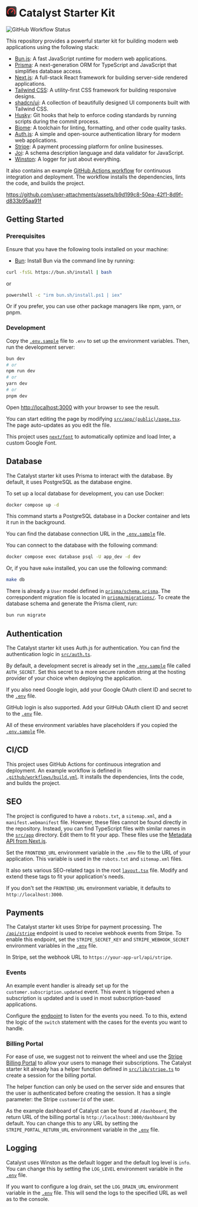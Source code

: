 # <img src="src/app/icon.png" alt="Catalyst Starter Kit" width="28" height="28" /> Catalyst Starter Kit

![GitHub Workflow Status](https://github.com/kovrichard/catalyst/actions/workflows/build.yml/badge.svg)

This repository provides a powerful starter kit for building modern web applications using the following stack:

- [Bun.js](https://bun.sh/): A fast JavaScript runtime for modern web applications.
- [Prisma](https://www.prisma.io/): A next-generation ORM for TypeScript and JavaScript that simplifies database access.
- [Next.js](https://nextjs.org/): A full-stack React framework for building server-side rendered applications.
- [Tailwind CSS](https://tailwindcss.com/): A utility-first CSS framework for building responsive designs.
- [shadcn/ui](https://ui.shadcn.com/): A collection of beautifully designed UI components built with Tailwind CSS.
- [Husky](https://typicode.github.io/husky/): Git hooks that help to enforce coding standards by running scripts during the commit process.
- [Biome](https://biomejs.dev/): A toolchain for linting, formatting, and other code quality tasks.
- [Auth.js](https://authjs.dev): A simple and open-source authentication library for modern web applications.
- [Stripe](https://stripe.com/): A payment processing platform for online businesses.
- [Joi](https://joi.dev/): A schema description language and data validator for JavaScript.
- [Winston](https://github.com/winstonjs/winston): A logger for just about everything.

It also contains an example [GitHub Actions workflow](/.github/workflows/build.yml) for continuous integration and deployment. The workflow installs the dependencies, lints the code, and builds the project.

https://github.com/user-attachments/assets/b9d199c8-50ea-42f1-8d9f-d833b95aa91f

## Getting Started

### Prerequisites

Ensure that you have the following tools installed on your machine:

- [Bun](https://bun.sh): Install Bun via the command line by running:

```bash
curl -fsSL https://bun.sh/install | bash
```

or

```bash
powershell -c "irm bun.sh/install.ps1 | iex"
```

Or if you prefer, you can use other package managers like npm, yarn, or pnpm.

### Development

Copy the [`.env.sample`](.env.sample) file to `.env` to set up the environment variables. Then, run the development server:

```bash
bun dev
# or
npm run dev
# or
yarn dev
# or
pnpm dev
```

Open [http://localhost:3000](http://localhost:3000) with your browser to see the result.

You can start editing the page by modifying [`src/app/(public)/page.tsx`](<src/app/(public)/page.tsx>). The page auto-updates as you edit the file.

This project uses [`next/font`](https://nextjs.org/docs/basic-features/font-optimization) to automatically optimize and load Inter, a custom Google Font.

## Database

The Catalyst starter kit uses Prisma to interact with the database. By default, it uses PostgreSQL as the database engine.

To set up a local database for development, you can use Docker:

```bash
docker compose up -d
```

This command starts a PostgreSQL database in a Docker container and lets it run in the background.

You can find the database connection URL in the [`.env.sample`](.env.sample?plain=1#L21) file.

You can connect to the database with the following command:

```bash
docker compose exec database psql -U app_dev -d dev
```

Or, if you have `make` installed, you can use the following command:

```bash
make db
```

There is already a `User` model defined in [`prisma/schema.prisma`](prisma/schema.prisma). The correspondent migration file is located in [`prisma/migrations/`](prisma/migrations/). To create the database schema and generate the Prisma client, run:

```bash
bun run migrate
```

## Authentication

The Catalyst starter kit uses Auth.js for authentication. You can find the authentication logic in [`src/auth.ts`](src/auth.ts).

By default, a development secret is already set in the [`.env.sample`](.env.sample) file called `AUTH_SECRET`. Set this secret to a more secure random string at the hosting provider of your choice when deploying the application.

If you also need Google login, add your Google OAuth client ID and secret to the [`.env`](.env.sample?plain=1#L17) file.

GitHub login is also supported. Add your GitHub OAuth client ID and secret to the [`.env`](.env.sample?plain=1#L15) file.

All of these environment variables have placeholders if you copied the [`.env.sample`](.env.sample) file.

## CI/CD

This project uses GitHub Actions for continuous integration and deployment. An example workflow is defined in [`.github/workflows/build.yml`](.github/workflows/build.yml).
It installs the dependencies, lints the code, and builds the project.

## SEO

The project is configured to have a `robots.txt`, a `sitemap.xml`, and a `manifest.webmanifest` file. However, these files cannot be found directly in the repository. Instead, you can find TypeScript files with similar names in the [`src/app`](src/app) directory. Edit them to fit your app. These files use the [Metadata API from Next.js](https://nextjs.org/docs/app/api-reference/file-conventions/metadata).

Set the `FRONTEND_URL` environment variable in the `.env` file to the URL of your application. This variable is used in the `robots.txt` and `sitemap.xml` files.

It also sets various SEO-related tags in the root [`layout.tsx`](src/app/layout.tsx) file. Modify and extend these tags to fit your application's needs.

If you don't set the `FRONTEND_URL` environment variable, it defaults to `http://localhost:3000`.

## Payments

The Catalyst starter kit uses Stripe for payment processing. The [`/api/stripe`](src/app/api/stripe/route.ts) endpoint is used to receive webhook events from Stripe. To enable this endpoint, set the `STRIPE_SECRET_KEY` and `STRIPE_WEBHOOK_SECRET` environment variables in the [`.env`](.env.sample?plain=1#L6) file.

In Stripe, set the webhook URL to `https://your-app-url/api/stripe`.

### Events

An example event handler is already set up for the `customer.subscription.updated` event. This event is triggered when a subscription is updated and is used in most subscription-based applications.

Configure the [endpoint](src/app/api/stripe/route.ts?plain=1#L25) to listen for the events you need. To to this, extend the logic of the `switch` statement with the cases for the events you want to handle.

### Billing Portal

For ease of use, we suggest not to reinvent the wheel and use the [Stripe Billing Portal](https://docs.stripe.com/customer-management) to allow your users to manage their subscriptions. The Catalyst starter kit already has a helper function defined in [`src/lib/stripe.ts`](src/lib/stripe.ts?plain=1#L9) to create a session for the billing portal.

The helper function can only be used on the server side and ensures that the user is authenticated before creating the session. It has a single parameter: the Stripe `customerId` of the user.

As the example dashboard of Catalyst can be found at `/dashboard`, the return URL of the billing portal is `http://localhost:3000/dashboard` by default. You can change this to any URL by setting the `STRIPE_PORTAL_RETURN_URL` environment variable in the [`.env`](.env.sample?plain=1#L8) file. 

## Logging

Catalyst uses Winston as the default logger and the default log level is `info`. You can change this by setting the `LOG_LEVEL` environment variable in the [`.env`](.env.sample?plain=1#L2) file.

If you want to configure a log drain, set the `LOG_DRAIN_URL` environment variable in the [`.env`](.env.sample?plain=1#L3) file. This will send the logs to the specified URL as well as to the console.

